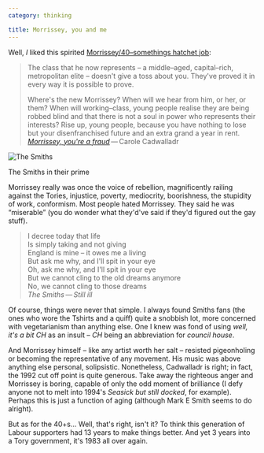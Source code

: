```yaml
---
category: thinking

title: Morrissey, you and me
---
```


Well, *I* liked this spirited [Morrissey/40&#8211;somethings hatchet job](www.theguardian.com/commentisfree/2013/oct/19/bigmouth-morrissey-strikes-again):

<blockquote><p>The class that he now represents &#8211; a middle&#8211;aged, capital&#8211;rich, metropolitan elite &#8211; doesn't give a toss about you. They've proved it in every way it is possible to prove.</p>
<p>Where's the new Morrissey? When will we hear from him, or her, or them? When will working&#8211;class, young people realise they are being robbed blind and that there is not a soul in power who represents their interests? Rise up, young people, because you have nothing to lose but your disenfranchised future and an extra grand a year in rent. <cite><a href="https://www.theguardian.com/commentisfree/2013/oct/19/bigmouth-morrissey-strikes-again">Morrissey, you're a fraud</a></cite>&thinsp;&#8212;&thinsp;Carole Cadwalladr</p></blockquote>

<img src="https://dl.dropboxusercontent.com/u/6144461/assets/images/smiths.jpg" class="bleed" alt="The Smiths">

<p class="figcaption">The Smiths in their prime</p>

Morrissey really was once the voice of rebellion, magnificently railing against the Tories, injustice, poverty, mediocrity, boorishness, the stupidity of work, conformism. Most people hated Morrissey. They said he was &#8220;miserable&#8221; (you do wonder what they'd've said if they'd figured out the gay stuff).

> I decree today that life<br>Is simply taking and not giving<br>England is mine &#8211; it owes me a living<br>But ask me why, and I'll spit in your eye<br>Oh, ask me why, and I'll spit in your eye<br>But we cannot cling to the old dreams anymore <br>No, we cannot cling to those dreams<br><cite>The Smiths&thinsp;&#8212;&thinsp;Still ill</cite>

Of course, things were never that simple. I always found Smiths fans (the ones who wore the Tshirts and a quiff) quite a snobbish lot, more concerned with vegetarianism than anything else. One I knew was fond of using *well, it's a bit CH* as an insult &#8211; *CH* being an abbreviation for *council house*.

And Morrissey himself &#8211; like any artist worth her salt &#8211; resisted pigeonholing or becoming the representative of any movement. His music was above anything else personal, solipsistic. Nonetheless, Cadwalladr is right; in fact, the 1992 cut off point is quite generous. Take away the righteous anger and Morrissey is boring, capable of only the odd moment of brilliance (I defy anyone not to melt into 1994's <cite>Seasick but still docked</cite>, for example). Perhaps this is just a function of aging (although Mark E Smith seems to do alright).

But as for the 40+s&hellip; Well, that's right, isn't it? To think this generation of Labour supporters had 13 years to make things better. And yet 3 years into a Tory government, it's 1983 all over again.
